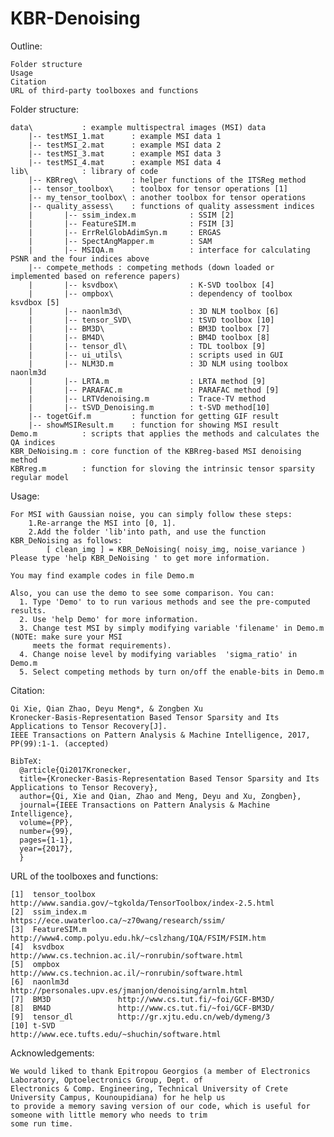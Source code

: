 # KBR-Denoising
Outline:

    Folder structure
    Usage
    Citation
    URL of third-party toolboxes and functions


Folder structure:

    data\           : example multispectral images (MSI) data 
        |-- testMSI_1.mat      : example MSI data 1
        |-- testMSI_2.mat      : example MSI data 2
        |-- testMSI_3.mat      : example MSI data 3
        |-- testMSI_4.mat      : example MSI data 4
    lib\            : library of code
        |-- KBRreg\            : helper functions of the ITSReg method
        |-- tensor_toolbox\    : toolbox for tensor operations [1]
        |-- my_tensor_toolbox\ : another toolbox for tensor operations 
        |-- quality_assess\    : functions of quality assessment indices
        |       |-- ssim_index.m            : SSIM [2]
        |       |-- FeatureSIM.m            : FSIM [3]
        |       |-- ErrRelGlobAdimSyn.m     : ERGAS
        |       |-- SpectAngMapper.m        : SAM
        |       |-- MSIQA.m                 : interface for calculating PSNR and the four indices above
        |-- compete_methods : competing methods (down loaded or implemented based on reference papers)
        |       |-- ksvdbox\                : K-SVD toolbox [4]
        |       |-- ompbox\                 : dependency of toolbox ksvdbox [5]
        |       |-- naonlm3d\               : 3D NLM toolbox [6]
        |       |-- tensor_SVD\             : tSVD toolbox [10]
        |       |-- BM3D\                   : BM3D toolbox [7]
        |       |-- BM4D\                   : BM4D toolbox [8]
        |       |-- tensor_dl\              : TDL toolbox [9]
        |       |-- ui_utils\               : scripts used in GUI
        |       |-- NLM3D.m                 : 3D NLM using toolbox naonlm3d 
        |       |-- LRTA.m                  : LRTA method [9]
        |       |-- PARAFAC.m               : PARAFAC method [9]
        |       |-- LRTVdenoising.m         : Trace-TV method 
        |       |-- tSVD_Denoising.m        : t-SVD method[10] 
        |-- togetGif.m         : function for getting GIF result
        |-- showMSIResult.m    : function for showing MSI result
    Demo.m          : scripts that applies the methods and calculates the QA indices
    KBR_DeNoising.m : core function of the KBRreg-based MSI denoising method 
    KBRreg.m        : function for sloving the intrinsic tensor sparsity regular model 


Usage:
    
    For MSI with Gaussian noise, you can simply follow these steps:
        1.Re-arrange the MSI into [0, 1].
        2.Add the folder 'lib'into path, and use the function KBR_DeNoising as follows:
            [ clean_img ] = KBR_DeNoising( noisy_img, noise_variance )
    Please type 'help KBR_DeNoising ' to get more information.

    You may find example codes in file Demo.m

    Also, you can use the demo to see some comparison. You can:
      1. Type 'Demo' to to run various methods and see the pre-computed results.
      2. Use 'help Demo' for more information.
      3. Change test MSI by simply modifying variable 'filename' in Demo.m (NOTE: make sure your MSI
         meets the format requirements).
      4. Change noise level by modifying variables  'sigma_ratio' in Demo.m
      5. Select competing methods by turn on/off the enable-bits in Demo.m


Citation:

    Qi Xie, Qian Zhao, Deyu Meng*, & Zongben Xu
    Kronecker-Basis-Representation Based Tensor Sparsity and Its Applications to Tensor Recovery[J]. 
    IEEE Transactions on Pattern Analysis & Machine Intelligence, 2017, PP(99):1-1. (accepted)

    BibTeX:
      @article{Qi2017Kronecker,  
      title={Kronecker-Basis-Representation Based Tensor Sparsity and Its Applications to Tensor Recovery},  
      author={Qi, Xie and Qian, Zhao and Meng, Deyu and Xu, Zongben},  
      journal={IEEE Transactions on Pattern Analysis & Machine Intelligence},  
      volume={PP},  
      number={99},  
      pages={1-1},  
      year={2017},
      }

URL of the toolboxes and functions:

    [1]  tensor_toolbox     http://www.sandia.gov/~tgkolda/TensorToolbox/index-2.5.html
    [2]  ssim_index.m       https://ece.uwaterloo.ca/~z70wang/research/ssim/
    [3]  FeatureSIM.m       http://www4.comp.polyu.edu.hk/~cslzhang/IQA/FSIM/FSIM.htm
    [4]  ksvdbox            http://www.cs.technion.ac.il/~ronrubin/software.html
    [5]  ompbox             http://www.cs.technion.ac.il/~ronrubin/software.html
    [6]  naonlm3d           http://personales.upv.es/jmanjon/denoising/arnlm.html
    [7]  BM3D               http://www.cs.tut.fi/~foi/GCF-BM3D/
    [8]  BM4D               http://www.cs.tut.fi/~foi/GCF-BM3D/
    [9]  tensor_dl          http://gr.xjtu.edu.cn/web/dymeng/3
    [10] t-SVD              http://www.ece.tufts.edu/~shuchin/software.html

Acknowledgements:

    We would liked to thank Epitropou Georgios (a member of Electronics Laboratory, Optoelectronics Group, Dept. of 
    Electronics & Comp. Engineering, Technical University of Crete University Campus, Kounoupidiana) for he help us
    to provide a memory saving version of our code, which is useful for someone with little memory who needs to trim
    some run time.
